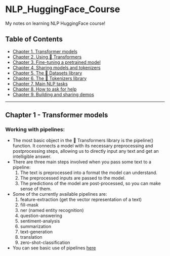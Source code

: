 # NLP_HuggingFace_Course
My notes on learning NLP HuggingFace course!
## Table of Contents
- [Chapter 1. Transformer models](#chapter-1---transformer-models)
- [Chapter 2. Using 🤗 Transformers](#chapter-2---using--transformers)
- [Chapter 3. Fine-tuning a pretrained model](#chapter-3---fine-tuning-a-pretrained-model)
- [Chapter 4. Sharing models and tokenizers](#chapter-4---sharing-models-and-tokenizers)
- [Chapter 5. The 🤗 Datasets library](#chapter-5---the--datasets-library)
- [Chapter 6. The 🤗 Tokenizers library](#chapter-6---the--tokenizers-library)
- [Chapter 7. Main NLP tasks](#chapter-7---main-nlp-tasks)
- [Chapter 8. How to ask for help](#chapter-8---how-to-ask-for-help)
- [Chapter 9. Building and sharing demos](#chapter-9---building-and-sharing-demos)

-------------------------------------------------------------------------------------

## Chapter 1 - Transformer models
### Working with pipelines:
- The most basic object in the 🤗 Transformers library is the pipeline() function. It connects a model with its necessary preprocessing and postprocessing steps, allowing us to directly input any text and get an intelligible answer.
- There are three main steps involved when you pass some text to a pipeline:
  1. The text is preprocessed into a format the model can understand.
  2. The preprocessed inputs are passed to the model.
  3. The predictions of the model are post-processed, so you can make sense of them.
- Some of the currently available pipelines are:
  1. feature-extraction (get the vector representation of a text)
  2. fill-mask
  3. ner (named entity recognition)
  4. question-answering
  5. sentiment-analysis
  6. summarization
  7. text-generation
  8. translation
  9. zero-shot-classification
- You can see basic use of pipelines [here](working-with-pipelines.ipynb)


